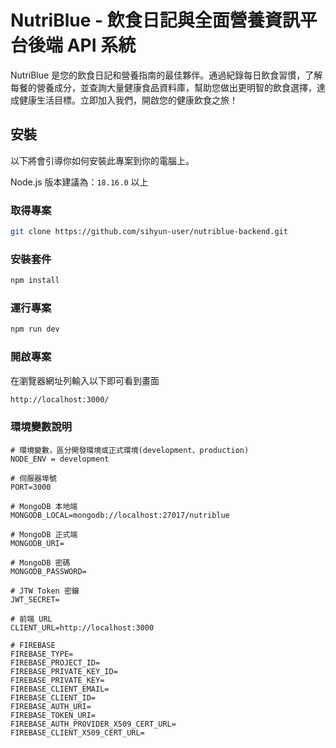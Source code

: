 
# NutriBlue - 飲食日記與全面營養資訊平台後端 API 系統

NutriBlue 是您的飲食日記和營養指南的最佳夥伴。通過紀錄每日飲食習慣，了解每餐的營養成分，並查詢大量健康食品資料庫，幫助您做出更明智的飲食選擇，達成健康生活目標。立即加入我們，開啟您的健康飲食之旅！

## 安裝

以下將會引導你如何安裝此專案到你的電腦上。

Node.js 版本建議為：`18.16.0` 以上

### 取得專案

```bash
git clone https://github.com/sihyun-user/nutriblue-backend.git
```

### 安裝套件

```bash
npm install
```

### 運行專案

```bash
npm run dev
```

### 開啟專案

在瀏覽器網址列輸入以下即可看到畫面

```bash
http://localhost:3000/
```

### 環境變數說明

```env
# 環境變數，區分開發環境或正式環境(development、production)
NODE_ENV = development

# 伺服器埠號
PORT=3000

# MongoDB 本地端
MONGODB_LOCAL=mongodb://localhost:27017/nutriblue

# MongoDB 正式端
MONGODB_URI=

# MongoDB 密碼
MONGODB_PASSWORD=

# JTW Token 密鑰
JWT_SECRET=

# 前端 URL
CLIENT_URL=http://localhost:3000

# FIREBASE
FIREBASE_TYPE=
FIREBASE_PROJECT_ID=
FIREBASE_PRIVATE_KEY_ID=
FIREBASE_PRIVATE_KEY=
FIREBASE_CLIENT_EMAIL=
FIREBASE_CLIENT_ID=
FIREBASE_AUTH_URI=
FIREBASE_TOKEN_URI=
FIREBASE_AUTH_PROVIDER_X509_CERT_URL=
FIREBASE_CLIENT_X509_CERT_URL=
```